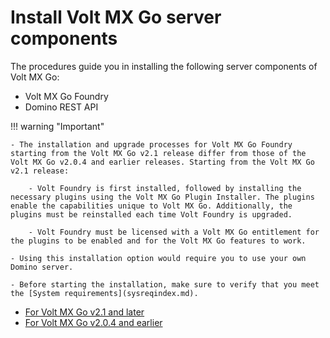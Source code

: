 # Install Volt MX Go server components

The procedures guide you in installing the following server components of Volt MX Go:

- Volt MX Go Foundry
- Domino REST API

!!! warning "Important"

    - The installation and upgrade processes for Volt MX Go Foundry starting from the Volt MX Go v2.1 release differ from those of the Volt MX Go v2.0.4 and earlier releases. Starting from the Volt MX Go v2.1 release: 
    
        - Volt Foundry is first installed, followed by installing the necessary plugins using the Volt MX Go Plugin Installer. The plugins enable the capabilities unique to Volt MX Go. Additionally, the plugins must be reinstalled each time Volt Foundry is upgraded.

        - Volt Foundry must be licensed with a Volt MX Go entitlement for the plugins to be enabled and for the Volt MX Go features to work.
    
    - Using this installation option would require you to use your own Domino server.
    
    - Before starting the installation, make sure to verify that you meet the [System requirements](sysreqindex.md).  

- [For Volt MX Go v2.1 and later](installdrapi.md)
- [For Volt MX Go v2.0.4 and earlier](nativeinstallers.md)
